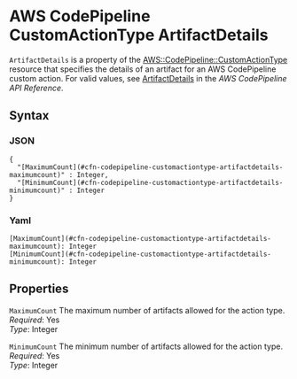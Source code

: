# AWS CodePipeline CustomActionType ArtifactDetails<a name="aws-resource-codepipeline-customactiontype-artifactdetails"></a>

`ArtifactDetails` is a property of the [AWS::CodePipeline::CustomActionType](aws-resource-codepipeline-customactiontype.md) resource that specifies the details of an artifact for an AWS CodePipeline custom action\. For valid values, see [ArtifactDetails](https://docs.aws.amazon.com/codepipeline/latest/APIReference/API_ArtifactDetails.html) in the *AWS CodePipeline API Reference*\.

## Syntax<a name="w4ab1c21c10c75c13c17b5"></a>

### JSON<a name="aws-properties-codepipeline-customactiontype-artifactdetails-syntax.json"></a>

```
{
  "[MaximumCount](#cfn-codepipeline-customactiontype-artifactdetails-maximumcount)" : Integer,
  "[MinimumCount](#cfn-codepipeline-customactiontype-artifactdetails-minimumcount)" : Integer
}
```

### Yaml<a name="aws-properties-codepipeline-customactiontype-artifactdetails-syntax.yaml"></a>

```
[MaximumCount](#cfn-codepipeline-customactiontype-artifactdetails-maximumcount): Integer
[MinimumCount](#cfn-codepipeline-customactiontype-artifactdetails-minimumcount): Integer
```

## Properties<a name="w4ab1c21c10c75c13c17b7"></a>

`MaximumCount`  <a name="cfn-codepipeline-customactiontype-artifactdetails-maximumcount"></a>
The maximum number of artifacts allowed for the action type\.  
*Required*: Yes  
*Type*: Integer

`MinimumCount`  <a name="cfn-codepipeline-customactiontype-artifactdetails-minimumcount"></a>
The minimum number of artifacts allowed for the action type\.  
*Required*: Yes  
*Type*: Integer